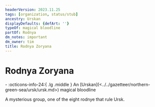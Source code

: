 ```yaml
---
headerVersion: 2023.11.25
tags: [organization, status/stub]
ancestry: Urskan
displayDefaults: {defArt: ''}
typeOf: magical bloodline
partOf: Rodnya
dm_notes: important
dm_owner: tim
title: Rodnya Zoryana
---
```

# Rodnya Zoryana
<div class="grid cards ext-narrow-margin ext-one-column" markdown>
-
   :octicons-info-24:{ .lg .middle } An [Urskan](<../../gazetteer/northern-green-sea/ursk/ursk.md>) magical bloodline  
</div>


A mysterious group, one of the eight rodnye that rule Ursk. 